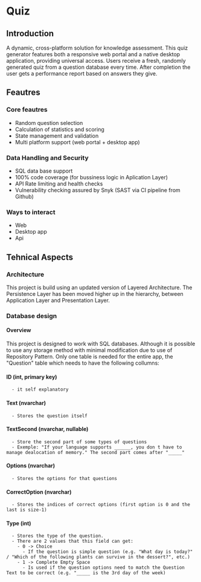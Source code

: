 # Quiz

## Introduction
A dynamic, cross-platform solution for knowledge assessment. This quiz generator features both a responsive web portal and a native desktop application, providing universal access. Users receive a fresh, randomly generated quiz from a question database every time. After completion the user gets a performance report based on answers they give.

## Feautres
### Core feautres
  - Random question selection
  - Calculation of statistics and scoring
  - State management and validation
  - Multi platform support (web portal + desktop app)
### Data Handling and Security
  - SQL data base support
  - 100% code coverage (for bussiness logic in Aplication Layer)
  - API Rate limiting and health checks
  - Vulnerability checking assured by Snyk (SAST via CI pipeline from Github)
### Ways to interact
  - Web
  - Desktop app
  - Api

## Tehnical Aspects
### Architecture
This project is build using an updated version of Layered Architecture.
The Persistence Layer has been moved higher up in the hierarchy, between Application Layer and Presentation Layer.
### Database design
#### Overview
This project is designed to work with SQL databases. Although it is possible to use any storage method with minimal modification due to use of Repository Pattern.
Only one table is needed for the entire app, the "Question" table which needs to have the following collumns:
#### ID (int, primary key)
      - it self explanatory
#### Text (nvarchar)
      - Stores the question itself
#### TextSecond (nvarchar, nullable)
      - Store the second part of some types of questions
      - Exemple: "If your language supports ______, you don t have to manage dealocation of memory." The second part comes after "_____"
#### Options (nvarchar)
      - Stores the options for that questions
#### CorrectOption (nvarchar)
      - Stores the indices of correct options (first option is 0 and the last is size-1)
#### Type (int)
      - Stores the type of the question.
      - There are 2 values that this field can get:
        - 0 -> Choice
          - If the question is simple question (e.g. "What day is today?" / "Which of the following plants can survive in the dessert?", etc.)
        - 1 -> Complete Empty Space
          - Is used if the question options need to match the Question Text to be correct (e.g. "_____ is the 3rd day of the week)

